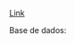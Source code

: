 [Link](https://machinelearningmastery.com/how-to-make-classification-and-regression-predictions-for-deep-learning-models-in-keras/)

Base de dados: 